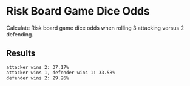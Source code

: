 # Risk Board Game Dice Odds

Calculate Risk board game dice odds when rolling 3 attacking versus 2 defending.

## Results

    attacker wins 2: 37.17%
    attacker wins 1, defender wins 1: 33.58%
    defender wins 2: 29.26%
